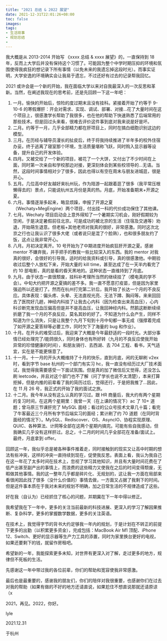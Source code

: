 ```yaml
---
title: "2021 总结 & 2022 展望"
date: 2021-12-31T22:01:26+08:00
toc: false
images:
tags:
- 生活琐事
- 规划总结
- 
---
```


我大概是从 2013-2014 开始写 《xxxx 总结 & xxxx 展望》的，一直保持到 18 年，反而上大学后并没有保持这个习惯了。可能因为整个中学时期压抑的环境和氛围使得我疯狂的想记录下所有事情（以免未来的我遗忘掉这段时光）。而事实证明，大学安逸的环境确实会让我易于遗忘，不过还好有过去的记录帮我回忆。

2021 或许会是一个新的开始，我在面临大学以来对自我最深入的一次反思和革新。当然，在阐述我现在的思考前，还是先回顾一下这一年吧：

1. 一月。愉快的开始后，惊险的度过期末且没有挂科。紧接着开始了约等于 9-10-6 的寒假爆肝：开会对需求、实现、调试、部署、对接...花了大量时间在这个项目上，很感激学长帮助了我很多，也在他的帮助下快速熟悉了后端常用的那些技术。但是回过头来看，很难去评价这件事到底对我来说是好是坏。
2. 二月。约等于一月，几乎全部精力都在肝项目上，同时在搞白细胞识别这边的模型。
3. 三月。在历经与辅导员漫长的扯皮后，终于将我持续推进了半年多的校外住宿办妥。终于逃离了寝室那个环境，生活质量堪称飞跃，同时购入显示器等设备，提升自己的开发体验。
4. 四月。又被交给了一个新的项目，被花了一个大饼，又付出了不少时间在上面，同时第一次亲自和学校那边对接，更深刻体会到某些校领导的...无语。当然，这段时间事情相对少了很多，因此也得以有空在周末与朋友进城逛，很是开心。
5. 五月。几位高中好友越好来杭州玩，作为陪游一起跟着逛了很多（我平常压根懒得去的）景点，只能说杭州五月份是真的热。月底，开始准备期末+开源之夏。
6. 六月。事情逐渐多起来，略显烦躁，申报了开源之夏（Wechaty+MegEngine）两个项目，付出挂一科的代价成功保住了其他课。
7. 七月。Wechaty 项目启动会上意外得知了一个暑期实习机会，刚好假期较为空闲，于是决定暑假前往北京。可是成功的被北京的生活（住宿及交通等）劝退，开始萌生退意。但老板+其他老师对我真的很好，非常感激。同时这次北京之行也让我认识了很多大佬（或者说只是混了个脸熟），也和很多朋友约了饭，这点让我非常开心。
8. 八月。月初决定离开。10 号开始为了中期进度开始疯狂肝开源之夏。感谢 mentor 不嫌弃我，并手把手的教我一些比较深入的东西。我的 mentor 对我真的很好，会很好的引导我，适时的给我资料或引导，真的很感激他。中期验收过后整个人放松下来，开始大量的 kill time，甚至达成了在一天半内看完了约 10 部电影，真的是看的昏天黑地的。这种状态一直维持到了月底。
9. 九月。由于状态一直很颓废，挂科补考理所当然的继续挂了（模电真的学不会）。中旬大约把开源之夏搞的差不多。我一直不愿意打疫苗，但是因为家里强迫所以还是打了。然而在杭州打完第二针后，我开始了长达一个月的不良反应。具体表现：偏头疼、头晕、无法直视光亮、无法下蹲、胸闷等。来来回回去了医院好几趟，神经内科挂了让我去心内科（因为检查出来高血压），心内科诊断完发现血压偏高但是并不是高血压，让我回神经内科。然鹅这断断续续折磨了我一个月的不良反应，莫名其妙的好了。不知道为什么会产生，同样不知道为什么消失，只是让我整个九月下旬到十月中旬都一事无成（强撑着完成了如开源之夏答辩等必要工作，同时欠下了海量的 bug 和作业）。
10. 十月。在开头的难受过后，我迎来了大概是今年最舒适的一段时光。大部分事情已经处理完了/能鸽很久，同时身体也有所好转（九月的不良反应使我开始异常的珍惜健康的时间），和朋友骑行、去西湖、去 704 工程、看书，天气适宜，实在是不能更惬意了。
11. 十一月。十一月的开头大概维持了十月的快乐，直到月底，闲的无聊刷 v2ex 时，看到字节 base 杭州的一个部门有实习 hc，我一直没有经历过大厂技术面试，我觉得我需要感受一下面试氛围。但是真的加了微信后又觉得，还没怎么刷 leetcode，并且对这个部门也不了解（问了学长也说不太清楚），本来打算拒掉，但是内推的前辈看了我的简历过后，觉得还行，于是把我推了...因此，在 11 月 26 号，我正式的开始了我的面试之旅。
12. 十二月。我今年从没有这么认真的学习过。跟 HR 商量后，我大约有两个星期的复习时间，在这两个星期里：我曾一天（在上课的情况下）ac 了 10+ 道题；曾马原三节课肝完了 MySQL 面经；看过的公众号技术文章几十篇；看完了牛客最近三个月所有字节后端实习的面经；累计刷了约 70 道题（在同时背面经的情况下）。MySQL、Rediscover、OS、AsyncIO、协程实现原理、QUIC、各种算法、计网等全部在这两个星期内搞完。可能有些自我感动，但我确实几乎没有这样肝过。总之，十二月的时间几乎全部花在准备/面试上。最终，月底拿到 offer。

回顾这一年，我似乎总是被各种事件推着走，同时接触到的现实又让高中时期的想法有些冲突，这样的冲突一直持续到现在，促使我反思。表面上看，我认为我自己在这一年花了太多时间在技术上，忽视了学习其他知识，并且有大量时间花费在了低产出甚至副产出的事情上，而浪费的这些精力又使我在之后的时间变得颓废，无暇做其他事情。我的这一整年几乎都是碎片化、无规划的，这让我一方面在局部来看很闲因此找了很多（没什么价值的）事情去做，一方面又占据了我剩下的时间。但是这件事本质在于我对未来的规划不明确，加之日常生活的不规律造成了这些。

好在我（自认为）已经抓住了核心的问题，并期冀在下一年中得以修正。

我希望我在下一年中，更多的关注当前最新的科技进展、更深入的学习了解因果推断、复杂科学，更多的掌握数学数据，更多的关注英语。

在技术上，我觉得字节的背书大约足够我一年内的规划，于是计划在不转正的前提下更多的出勤（以积累更多资金），完成包括：MacBook Air M1 顶配、iPhone 12、Switch、更好的显示器等生产力工具的添置，同时为家里换台更好的电视，如果还要剩下的钱，就留作房租吧。

希望新的一年，我能探索更多未知，对世界有更深入对了解，走过更多的地方，规律但不死板的生活。

先感谢这一年中带过我的各位前辈，你们的帮助和宽容使我非常感激。

最后也是最重要的，感谢我的朋友们，你们的陪伴对我很重要，也感谢你们在过去对我的帮助（如果有做的不好的地方还请直说，如果尬住不想直说那就还请原谅（x

2021，再见。2022，你好。

lyle

2021.12.31

于杭州